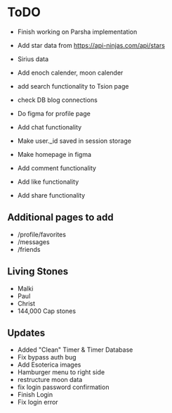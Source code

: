# ToDO
- Finish working on Parsha implementation
- Add star data from https://api-ninjas.com/api/stars
- Sirius data
- Add enoch calender, moon calender
- add search functionality to Tsion page
- check DB blog connections

- Do figma for profile page
- Add chat functionality
- Make user._id saved in session storage
- Make homepage in figma
- Add comment functionality
- Add like functionality
- Add share functionality


## Additional pages to add
- /profile/favorites
- /messages
- /friends

## Living Stones
- Malki
- Paul
- Christ
- 144,000 Cap stones
 
## Updates
- Added "Clean" Timer & Timer Database
- Fix bypass auth bug
- Add Esoterica images
- Hamburger menu to right side
- restructure moon data
- fix login password confirmation
- Finish Login
- Fix login error